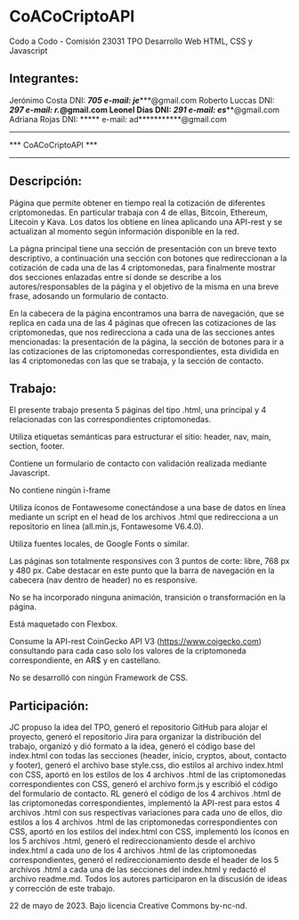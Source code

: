 # CoACoCriptoAPI
Codo a Codo - Comisión 23031
TPO Desarrollo Web
HTML, CSS y Javascript

Integrantes:
------------

Jerónimo Costa
   DNI: *****705
   e-mail: je********@gmail.com
Roberto Luccas
   DNI: *****297
   e-mail: r.*********@gmail.com
Leonel Días
   DNI: *****291
   e-mail: es***********@gmail.com
Adriana Rojas
   DNI: *****
   e-mail: ad***********@gmail.com


************************
***  CoACoCriptoAPI  ***
************************

Descripción:
------------

Página que permite obtener en tiempo real la cotización de diferentes criptomonedas. En particular trabaja con 4 de ellas, Bitcoin, Ethereum, Litecoin y Kava. Los datos los obtiene en línea aplicando una API-rest y se actualizan al momento según información disponible en la red.

La págna principal tiene una sección de presentación con un breve texto descriptivo, a continuación una sección con botones que redireccionan a la cotización de cada una de las 4 criptomonedas, para finalmente mostrar dos secciones enlazadas entre sí donde se describe a los autores/responsables de la página y el objetivo de la misma en una breve frase, adosando un formulario de contacto.

En la cabecera de la página encontramos una barra de navegación, que se replica en cada una de las 4 páginas que ofrecen las cotizaciones de las criptomonedas, que nos redirecciona a cada una de las secciones antes mencionadas: la presentación de la página, la sección de botones para ir a las cotizaciones de las criptomonedas correspondientes, esta dividida en las 4 criptomonedas con las que se trabaja, y la sección de contacto.

Trabajo:
--------

El presente trabajo presenta 5 páginas del tipo .html, una principal y 4 relacionadas con las correspondientes criptomonedas.

Utiliza etiquetas semánticas para estructurar el sitio: header, nav, main, section, footer.

Contiene un formulario de contacto con validación realizada mediante Javascript.

No contiene ningún i-frame

Utiliza íconos de Fontawesome conectándose a una base de datos en línea mediante un script en el head de los archivos .html que redirecciona a un repositorio en línea (all.min.js, Fontawesome V6.4.0).

Utiliza fuentes locales, de Google Fonts o similar.

Las páginas son totalmente responsives con 3 puntos de corte: libre, 768 px y 480 px. Cabe destacar en este punto que la barra de navegación en la cabecera (nav dentro de header) no es responsive.

No se ha incorporado ninguna animación, transición o transformación en la página.

Está maquetado con Flexbox.

Consume la API-rest CoinGecko API V3 (https://www.coigecko.com) consultando para cada caso solo los valores de la criptomoneda correspondiente, en AR$ y en castellano.

No se desarrolló con ningún Framework de CSS.

Participación:
--------------

JC propuso la idea del TPO, generó el repositorio GitHub para alojar el proyecto, generó el repositorio Jira para organizar la distribución del trabajo, organizó y dió formato a la idea, generó el código base del index.html con todas las secciones (header, inicio, cryptos, about, contacto y footer), generó el archivo base style.css, dio estilos al archivo index.html con CSS, aportó en los estilos de los 4 archivos .html de las criptomonedas correspondientes con CSS, generó el archivo form.js y escribió el código del formulario de contacto. RL generó el código de los 4 archivos .html de las criptomonedas correspondientes, implementó la API-rest para estos 4 archivos .html con sus respectivas variaciones para cada uno de ellos, dio estilos a los 4 archivos .html de las criptomonedas correspondientes con CSS, aportó en los estilos del index.html con CSS, implementó  los íconos en los 5 archivos .html, generó el redireccionamiento desde el archivo index.html a cada uno de los 4 archivos .html de las criptomonedas correspondientes, generó el redireccionamiento desde el header de los 5 archivos .html a cada una de las secciones del index.html y redactó el archivo readme.md. Todos los autores participaron en la discusión de ideas y corrección de este trabajo.

22 de mayo de 2023. Bajo licencia Creative Commons by-nc-nd.

